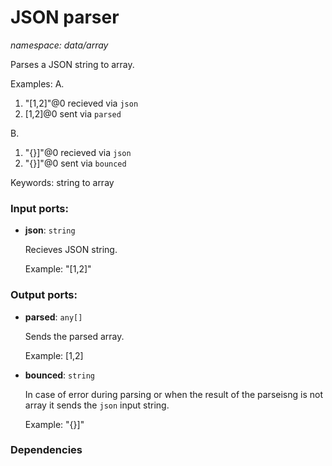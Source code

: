 # JSON parser

_namespace: data/array_

Parses a JSON string to  array.

Examples:
A.
1. "[1,2]"@0 recieved via `json`
2. [1,2]@0 sent via `parsed`

B.
1. "{}]"@0 recieved via `json`
2. "{}]"@0 sent via `bounced`

Keywords: string to array

### Input ports:

* __json__: ` string `

    Recieves JSON string.
    
    Example:
    "[1,2]"

### Output ports:

* __parsed__: ` any[] `

    Sends the parsed array.
    
    Example:
    [1,2]


* __bounced__: ` string `

    In case of error during parsing or when the result of the parseisng is not array it sends the `json` input string.
    
    Example:
    "{}]"

### Dependencies




